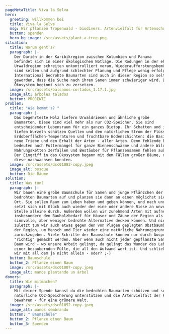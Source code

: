 ```yaml
---
pageMetaTitle: Viva la Selva
hero:
  greeting: willkommen bei
  title: Viva la Selva
  msg: Wir pflanzen Tropenwald - biodivers. Artenvielfalt für Artenschutz.
  button: spenden
  hero_bg_image: /src/assets/plant-a-tree.png
situation:
  title: Worum geht's?
  paragraph: |-
    Der Darién in der Karibikregion zwischen Kolumbien und Panama
    befindet sich in einer ökologischen Notlage. Die Rodungen in der ehemaligen
    Urwaldregion schreiten unkontrolliert voran, Wiederaufforstungsbemühungen
    sind selten und aufgrund schlechter Planung und Pflege wenig erfolgreich.
    International bedrohte Baumarten sind auch in dieser Region so selten
    geworden, dass die Suche nach ihren Samen immer schwieriger wird. Das
    Ökosystem beginnt sich zu zersetzen.
  image: /src/assets/balsamos-cortados_1.17.1.jpg
  image_alt: árboles talados
  button: PROJEKTE
problem:
  title: "Wie kommt's? "
  paragraph: |-
    Das begehrteste Holz liefern Urwaldriesen und ähnliche große
    Baumarten. Diese sind viel mehr als nur CO2-Speicher. Sie sind
    entscheidender Lebensraum für ein ganzes Biotop. Ihr Schatten und ihre
    tiefen Wurzeln schützen Quellen und den natürlichen Strom der Flüsse,
    Erdoberflächen-Temperaturen und fruchtbare Bodenschichten: die Basis für
    neue Triebe und den Erhalt der Arten - aller Arten. Denn fehlende Bäume
    bedeuten auch Futtermangel für ganze Bienenschwärme und andere Wildtiere -
    Nahrungsketten zerfallen und Bestäuber für Pflanzensamen fehlen außerdem...
    Der Eingriff in das Ökosystem begann mit dem Fällen großer Bäume, ohne dass
    diese nachwachsen konnten.
  image: /src/assets/dsc01083-copy.jpeg
  image_alt: bosque
  button: Die Bäume
solution:
  title: Was tun?
  paragraph: |-
    Wir bauen eine große Baumschule für Samen und junge Pflänzchen der
    bedrohten Baumarten auf und planzen sie dann an einen möglichst sicheren
    Ort. Sie sollen Raum zum Leben haben und geben können, und nach und nach
    setzt sich mit Glück auch wieder der eine oder andere Riese an unverhoffter
    Stelle alleine durch. Außerdem wollen wir zunehmend Arten mit aufnehmen, die
    insbesondere den Bauholzbedarf für Häuser und Zäune der Region als
    sinnvolle, aber weniger bedrohte Alternative decken können. Und nicht
    zuletzt tun wir auch etwas gegen den von Plagen geplagten Obstbaumbestand
    der Region, um Mensch und Tier wieder eine natürliche Nahrungsgrundlage
    zurückzugeben. Viele Schritte der Baumschule können nur durch Ausprobieren
    "richtig" gemacht werden. Aber wenn auch nicht jeder gepflanzte Samen ein
    Baum wird - wo unsere Arbeit gelingt, da gelingt das Wunder des Lebens in
    einer bezaubernden Fülle, die all den Aufwand wert ist. Und schließlich sind
    wir mit all dem ja nicht allein - oder? ;-)
  button: Baumschule
  button_2: Pflanze einen Baum
  image: /src/assets/dsc01007-copy.jpeg
  image_alt: manos plantando un árbol
donors:
  title: Wie mitmachen?
  paragraph: |-
    Mit deiner Spende kannst du die bedrohten Baumarten schützen und so
    natürliche CO2-Speicherung unterstützen und die Artenvielfalt der Region
    bewahren - für eine grünere Welt.
  image: /src/assets/dsc01052-copy.jpeg
  image_alt: manos sembrando
  button: " Baumschule"
  button_2: Pflanze einen Baum
  button_3: Spenden
---
```

